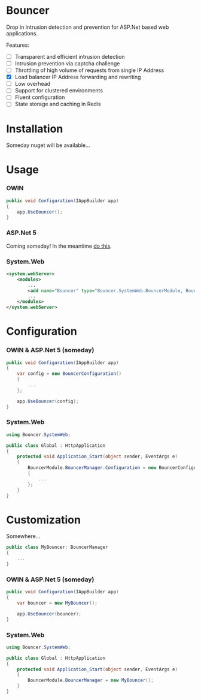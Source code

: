 # Bouncer

Drop in intrusion detection and prevention for ASP.Net based web applications.

Features:
- [ ] Transparent and efficient intrusion detection
- [ ] Intrusion prevention via captcha challenge
- [ ] Throttling of high volume of requests from single IP Address
- [x] Load balancer IP Address forwarding and rewriting
- [ ] Low overhead
- [ ] Support for clustered environments
- [ ] Fluent configuration
- [ ] State storage and caching in Redis

# Installation

Someday nuget will be available...

# Usage

### OWIN
```C#
public void Configuration(IAppBuilder app)
{
    app.UseBouncer();
}
```

### ASP.Net 5
Coming someday! In the meantime [do this](https://docs.asp.net/en/latest/fundamentals/owin.html).

### System.Web
```XML
<system.webServer>
	<modules>
	    ...
		<add name="Bouncer" type="Bouncer.SystemWeb.BouncerModule, Bouncer.SystemWeb, Version=1.0.0.0"/>
		...
	</modules>
</system.webServer>
```

# Configuration

### OWIN & ASP.Net 5 (someday)
```C#
public void Configuration(IAppBuilder app)
{
    var config = new BouncerConfiguration()
	{
		...
	};

    app.UseBouncer(config);
}
```

### System.Web
```C#
using Bouncer.SystemWeb;

public class Global : HttpApplication
{
    protected void Application_Start(object sender, EventArgs e)
    {
        BouncerModule.BouncerManager.Configuration = new BouncerConfiguration
        {
			...
        };
    }
}
```


# Customization

Somewhere...

```C#
public class MyBouncer: BouncerManager
{
	...
}
```

### OWIN & ASP.Net 5 (someday)
```C#
public void Configuration(IAppBuilder app)
{
    var bouncer = new MyBouncer();

    app.UseBouncer(bouncer);
}
```

### System.Web
```C#
using Bouncer.SystemWeb;

public class Global : HttpApplication
{
    protected void Application_Start(object sender, EventArgs e)
    {
        BouncerModule.BouncerManager = new MyBouncer(); 
    }
}
```
